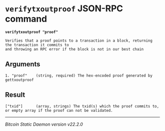 `verifytxoutproof` JSON-RPC command
===================================

**`verifytxoutproof "proof"`**

```
Verifies that a proof points to a transaction in a block, returning the transaction it commits to
and throwing an RPC error if the block is not in our best chain
```

Arguments
---------

```
1. "proof"    (string, required) The hex-encoded proof generated by gettxoutproof
```

Result
------

```
["txid"]      (array, strings) The txid(s) which the proof commits to, or empty array if the proof can not be validated.
```

***

*Bitcoin Static Daemon version v22.2.0*
